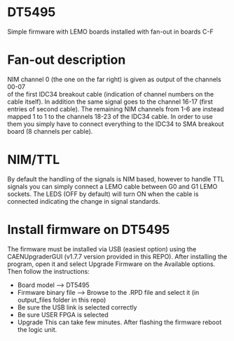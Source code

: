 # DT5495
Simple firmware with LEMO boards installed with fan-out in boards C-F

# Fan-out description
NIM channel 0 (the one on the far right) is given as output of the channels 00-07  
of the first IDC34 breakout cable (indication of channel numbers on the cable itself). 
In addition the same signal goes to the channel 16-17 (first entries of second cable). 
The remaining NIM channels from 1-6 are instead mapped 1 to 1 to the channels 18-23 of the 
IDC34 cable. In order to use them you simply have to connect everything to the IDC34 to SMA 
breakout board (8 channels per cable). 

# NIM/TTL
By default the handling of the signals is NIM based, however to handle TTL signals you can simply 
connect a LEMO cable between G0 and G1 LEMO sockets. The LEDS (OFF by default) will turn ON when the cable is
connected indicating the change in signal standards. 

# Install firmware on DT5495
The firmware must be installed via USB (easiest option) using the CAENUpgraderGUI (v1.7.7 version provided in this REPO). 
After installing the program, open it and select Upgrade Firmware on the Available options. Then follow the instructions:
 - Board model --> DT5495
 - Firmware binary file --> Browse to the .RPD file and select it (in output_files folder in this repo)
 - Be sure the USB link is selected correctly
 - Be sure USER FPGA is selected
 - Upgrade
This can take few minutes. After flashing the firmware reboot the logic unit. 
